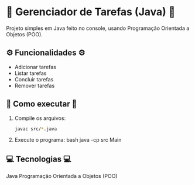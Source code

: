 # 📝 Gerenciador de Tarefas (Java) 📝

Projeto simples em Java feito no console, usando Programação Orientada a Objetos (POO).

## ⚙️ Funcionalidades ⚙️

- Adicionar tarefas  
- Listar tarefas  
- Concluir tarefas  
- Remover tarefas  

## 🚀 Como executar  🚀

1. Compile os arquivos:
   ```bash
   javac src/*.java
2. Execute o programa:
   bash
      java -cp src Main

## 💻 Tecnologias 💻

   Java
   Programação Orientada a Objetos (POO)
